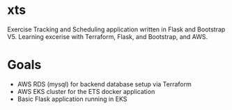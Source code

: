 # xts
Exercise Tracking and Scheduling application written in Flask and Bootstrap V5.
Learning excerise with Terraform, Flask, and Bootstrap, and AWS.


# Goals

* AWS RDS (mysql) for backend database setup via Terraform
* AWS EKS cluster for the ETS docker application
* Basic Flask application running in EKS




